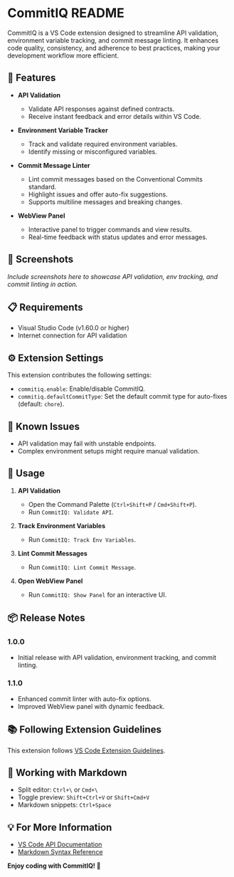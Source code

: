 # CommitIQ README

CommitIQ is a VS Code extension designed to streamline API validation, environment variable tracking, and commit message linting. It enhances code quality, consistency, and adherence to best practices, making your development workflow more efficient.

## 🚀 Features

- **API Validation**
  - Validate API responses against defined contracts.
  - Receive instant feedback and error details within VS Code.

- **Environment Variable Tracker**
  - Track and validate required environment variables.
  - Identify missing or misconfigured variables.

- **Commit Message Linter**
  - Lint commit messages based on the Conventional Commits standard.
  - Highlight issues and offer auto-fix suggestions.
  - Supports multiline messages and breaking changes.

- **WebView Panel**
  - Interactive panel to trigger commands and view results.
  - Real-time feedback with status updates and error messages.

## 📸 Screenshots

_Include screenshots here to showcase API validation, env tracking, and commit linting in action._

## 📋 Requirements

- Visual Studio Code (v1.60.0 or higher)
- Internet connection for API validation

## ⚙️ Extension Settings

This extension contributes the following settings:

- `commitiq.enable`: Enable/disable CommitIQ.
- `commitiq.defaultCommitType`: Set the default commit type for auto-fixes (default: `chore`).

## 🐞 Known Issues

- API validation may fail with unstable endpoints.
- Complex environment setups might require manual validation.

## 📖 Usage

1. **API Validation**
   - Open the Command Palette (`Ctrl+Shift+P` / `Cmd+Shift+P`).
   - Run `CommitIQ: Validate API`.

2. **Track Environment Variables**
   - Run `CommitIQ: Track Env Variables`.

3. **Lint Commit Messages**
   - Run `CommitIQ: Lint Commit Message`.

4. **Open WebView Panel**
   - Run `CommitIQ: Show Panel` for an interactive UI.

## 📦 Release Notes

### 1.0.0
- Initial release with API validation, environment tracking, and commit linting.

### 1.1.0
- Enhanced commit linter with auto-fix options.
- Improved WebView panel with dynamic feedback.

## 📚 Following Extension Guidelines

This extension follows [VS Code Extension Guidelines](https://code.visualstudio.com/api/references/extension-guidelines).

## 📖 Working with Markdown

- Split editor: `Ctrl+\` or `Cmd+\`
- Toggle preview: `Shift+Ctrl+V` or `Shift+Cmd+V`
- Markdown snippets: `Ctrl+Space`

## 💡 For More Information

- [VS Code API Documentation](https://code.visualstudio.com/api)
- [Markdown Syntax Reference](https://help.github.com/articles/markdown-basics/)

**Enjoy coding with CommitIQ! 🚀**


